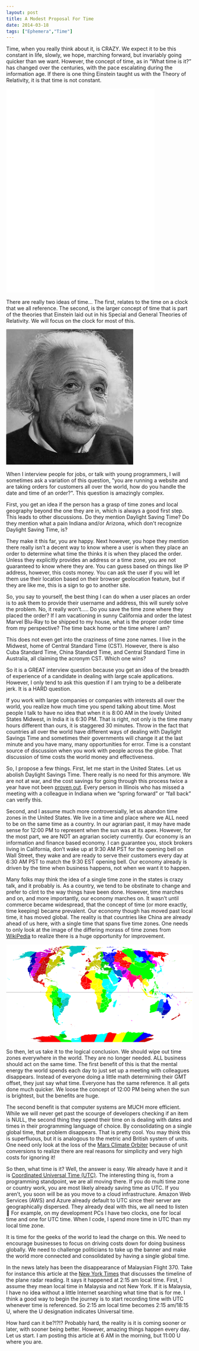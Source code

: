 ```yaml
---
layout: post
title: A Modest Proposal For Time
date: 2014-03-18
tags: ["Ephemera","Time"]
---
```


Time, when you really think about it, is CRAZY. We expect it to be this constant in life, slowly, we hope, marching forward,
but invariably going quicker than we want. However, the concept of time, as in “What time is it?” has changed over
the centuries, with the pace escalating during the information age. If there is one thing Einstein taught us with the Theory of
Relativity, it is that time is not constant.

<p>
<iframe src="//embed.gettyimages.com/embed/170005639?et=nWcnkqVu1kqdS502pKbOwQ&sig=s8_rsinXAg4An_OdikCOsC8wD4286jeXRHYq9O-CMXs=" width="400" height="551" frameborder="0" scrolling="no"></iframe>
</p>

There are really two ideas of time… The first, relates to the time on a clock that we all reference. The second, is the larger concept of time that is part of the theories that
Einstein laid out in his Special and General Theories of Relativity. We will focus on the clock for most of this.

![Einstein](einstein.jpg)

When I interview people for jobs, or talk with young programmers, I will sometimes ask a variation of this question, "you are running a
website and are taking orders for customers all over the world, how do you handle the date and time of an order?". This question
is amazingly complex.

First, you get an idea if the person has a grasp of time zones and local geography beyond the one they are in,
which is always a good first step. This leads to other discussions. Do they mention Daylight Saving Time? Do they mention what a pain Indiana and/or Arizona,
 which don't recognize Daylight Saving Time, is?

They make it this far, you are happy. Next however, you hope they mention there really isn’t a decent way to know where a user
is when they place an order to determine what time the thinks it is when they placed the order. Unless they explicitly provides
an address or a time zone, you are not guaranteed to know where they are. You can
 guess based on things like IP address, however, this costs money. You can ask the user if you will let them use their location
 based on their browser geolocation feature, but if they are like me, this is a sign to go to another site.

So, you say to yourself, the best thing I can do when a user places an order is to ask them to provide their username and
address, this will surely solve the problem. No, it really won’t….. Do you save the time zone where they placed the order? If I
am vacationing in sunny California and order the latest Marvel Blu-Ray to be shipped to my house, what is the proper order time
from my perspective? The time back home or the time where I am?

This does not even get into the craziness of time zone names. I live in the Midwest, home of Central Standard Time (CST).
However, there is also Cuba Standard Time, China Standard Time, and Central Standard Time in Australia, all claiming the acronym
CST. Which one wins?

So it is a GREAT interview question because you get an idea of the breadth of experience of a candidate in dealing with
large scale applications. However, I only tend
to ask this question if I am trying to be a deliberate jerk. It is a HARD question.

If you work with large companies or companies with interests all over the world, you realize how much time you spend talking
about time. Most people I talk to have no idea that when it is 8:00 AM in the lovely United States Midwest, in India it is
6:30 PM. That is right, not only is the time many hours different than ours, it is staggered 30 minutes. Throw in the fact
that countries all over the world have different ways of dealing with Daylight Savings Time and sometimes their governments
will change it at the last minute and you have many, many opportunities for error. Time is a constant source of discussion when you
work with people across the globe. That discussion of time costs the world money and effectiveness.

So, I propose a few things. First, let me start in the United States. Let us abolish Daylight Savings Time. There really is no
need for this anymore. We are not at war, and the cost savings for going through this process twice a year have not been [proven
out](http://phys.org/news/2014-03-daylight-energy.html). Every person in Illinois who has missed a meeting with a colleague in
Indiana when we “spring forward” or “fall back” can
verify this.

Second, and I assume much more controversially, let us abandon time zones in the United States. We live in a time and place where we
ALL need to be on the same time as a country. In our agrarian past, it may have made sense for 12:00 PM to represent when the
sun was at its apex. However, for the most part, we are NOT an agrarian society currently. Our economy is an information and
finance based economy. I can guarantee you, stock brokers living in California, don’t wake up at 9:30 AM PST for the opening bell
on Wall Street, they wake and are ready to serve their customers every day at 6:30 AM PST to match the 9:30 EST opening bell. Our
economy already is driven by the time when business happens, not when we want it to happen.

Many folks may think the idea of a single time zone in the states is crazy talk, and it probably is. As a country, we tend to
be obstinate to change and prefer to clint to the way things have been done. However, time marches and on, and more importantly, our economy marches
on. It wasn’t until commerce became widespread, that the concept of time (or more exactly, time keeping) became prevalent. Our
economy though has moved past local time, it has moved global. The reality is that countries like China are already ahead of us
here, with a single time that spans five time zones. One needs to only look at the image of the differing morass of
time zones from [WikiPedia](http://en.wikipedia.org/wiki/Time_zone)
to realize there is a huge opportunity for improvement.

![WikiPedia time zones](wikiTimeZones.png)

So then, let us take it to the logical conclusion. We should wipe out time zones everywhere in the world. They are no longer
needed. ALL business should act on the same time. The first benefit of this is that the mental energy the world spends each day
to just set up a meeting with colleagues disappears. Instead of everyone doing a little math determining their GMT offset, they just say what time.
Everyone has the same reference. It all gets done much quicker. We loose the concept of 12:00 PM being when the sun is brightest,
but the benefits are huge.

The second benefit is that computer systems are MUCH more efficient. While we will never get past the scourge of developers
checking if an item is NULL, the second thing they spend their time on is dealing with dates and times in their programming
language of choice. By consolidating on a single global time, that problem disappears. That is pretty cool. You may think this is
 superfluous, but it is analogous to the metric and British system of units. One need only look at the loss of the [Mars Climate
 Orbiter](http://en.wikipedia.org/wiki/Mars_Climate_Orbiter) because of unit conversions to realize there are real reasons for
 simplicity and very high costs for ignoring it!

So then, what time is it? Well, the answer is easy. We already have it and it is
[Coordinated Universal Time (UTC)](http://en.wikipedia.org/wiki/Coordinated_Universal_Time). The interesting thing is, from a
programming standpoint, we are all moving there. If you do multi time zone or country work, you are most likely already saving
time as UTC. If you aren’t, you soon will be as you move to a cloud infrastructure. Amazon Web Services (AWS) and Azure already
default to UTC since their server are geographically dispersed. They already deal with this, we all need to listen 
For example, on my development PCs I have two clocks, one for local time and one for UTC time. When I code, I spend more time in
UTC than my local time zone.

It is time for the geeks of the world to lead the charge on this. We need to encourage businesses to focus on driving costs
down for doing business globally. We need to challenge politicians to take up the banner and make the world more connected and
consolidated by having a single global time.

In the news lately has been the disappearance of Malaysian Flight 370. Take for instance this article at the
[New York Times](http://www.nytimes.com/2014/03/13/world/asia/missing-malaysia-airlines-flight-370.html)
that discusses the timeline of the plane radar reading. It says it happened at 2:15 am local time. First, I
 assume they mean local time in Malaysia and not New York. If it is Malaysia, I have no idea without a little
 Internet searching what time that is for me. I think a good way to begin the journey is to start recording time with
 UTC whenever time is referenced. So 2:15 am local time becomes 2:15 am/18:15 U, where the U designation indicates
 Universal time.

How hard can it be?!?!? Probably hard, the reality is it is coming sooner or later, with sooner being better.
However, amazing things happen every day. Let us start. I am posting this article at 6 AM in the morning, but 11:00 U
where you are.
